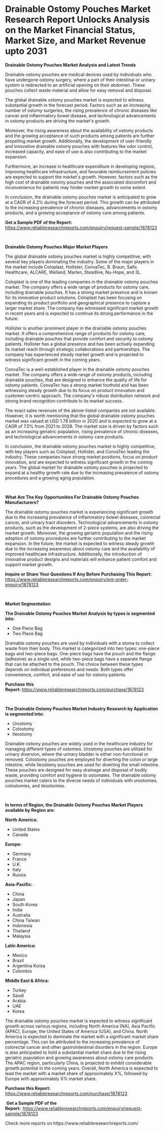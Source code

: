<p><h1>Drainable Ostomy Pouches Market Research Report Unlocks Analysis on the Market Financial Status, Market Size, and Market Revenue upto 2031</h1></p><p><strong>Drainable Ostomy Pouches Market Analysis and Latest Trends</strong></p>
<p><p>Drainable ostomy pouches are medical devices used by individuals who have undergone ostomy surgery, where a part of their intestinal or urinary system is redirected to an artificial opening on their abdomen. These pouches collect waste material and allow for easy removal and disposal. </p><p>The global drainable ostomy pouches market is expected to witness substantial growth in the forecast period. Factors such as an increasing number of ostomy surgeries, the rising prevalence of chronic diseases like cancer and inflammatory bowel disease, and technological advancements in ostomy products are driving the market's growth.</p><p>Moreover, the rising awareness about the availability of ostomy products and the growing acceptance of such products among patients are further propelling market growth. Additionally, the development of user-friendly and innovative drainable ostomy pouches with features like odor control, increased capacity, and ease of use is also contributing to the market expansion.</p><p>Furthermore, an increase in healthcare expenditure in developing regions, improving healthcare infrastructure, and favorable reimbursement policies are expected to support the market's growth. However, factors such as the high cost of drainable ostomy pouches and the associated discomfort and inconvenience for patients may hinder market growth to some extent.</p><p>In conclusion, the drainable ostomy pouches market is anticipated to grow at a CAGR of 4.2% during the forecast period. This growth can be attributed to the increasing prevalence of chronic diseases, advancements in ostomy products, and a growing acceptance of ostomy care among patients.</p></p>
<p><strong>Get a Sample PDF of the Report:&nbsp;</strong> <a href="https://www.reliableresearchreports.com/enquiry/request-sample/1878123">https://www.reliableresearchreports.com/enquiry/request-sample/1878123</a></p>
<p>&nbsp;</p>
<p><strong>Drainable Ostomy Pouches Major Market Players</strong></p>
<p><p>The global drainable ostomy pouches market is highly competitive, with several key players dominating the industry. Some of the major players in the market include Coloplast, Hollister, ConvaTec, B. Braun, Salts Healthcare, ALCARE, Welland, Marlen, Steadlive, Nu-Hope, and 3L.</p><p>Coloplast is one of the leading companies in the drainable ostomy pouches market. The company offers a wide range of products for ostomy care, including drainable pouches. It has a strong market presence and is known for its innovative product solutions. Coloplast has been focusing on expanding its product portfolio and geographical presence to capture a larger market share. The company has witnessed significant market growth in recent years and is expected to continue its strong performance in the future.</p><p>Hollister is another prominent player in the drainable ostomy pouches market. It offers a comprehensive range of products for ostomy care, including drainable pouches that provide comfort and security to ostomy patients. Hollister has a global presence and has been actively expanding its market reach through strategic collaborations and partnerships. The company has experienced steady market growth and is projected to witness significant growth in the coming years.</p><p>ConvaTec is a well-established player in the drainable ostomy pouches market. The company offers a wide range of ostomy products, including drainable pouches, that are designed to enhance the quality of life for ostomy patients. ConvaTec has a strong market foothold and has been witnessing steady growth due to its focus on product innovation and customer-centric approach. The company's robust distribution network and strong brand recognition contribute to its market success.</p><p>The exact sales revenues of the above-listed companies are not available. However, it is worth mentioning that the global drainable ostomy pouches market was valued at USD 1.78 billion in 2020 and is expected to grow at a CAGR of 7.5% from 2021 to 2028. The market size is driven by factors such as an increasing geriatric population, rising prevalence of chronic diseases, and technological advancements in ostomy care products.</p><p>In conclusion, the drainable ostomy pouches market is highly competitive, with key players such as Coloplast, Hollister, and ConvaTec leading the industry. These companies have strong market positions, focus on product innovation, and are expected to witness significant growth in the coming years. The global market for drainable ostomy pouches is projected to expand at a healthy growth rate due to the increasing prevalence of ostomy procedures and a growing aging population.</p></p>
<p>&nbsp;</p>
<p><strong>What Are The Key Opportunities For Drainable Ostomy Pouches Manufacturers?</strong></p>
<p><p>The drainable ostomy pouches market is experiencing significant growth due to the increasing prevalence of inflammatory bowel diseases, colorectal cancer, and urinary tract disorders. Technological advancements in ostomy products, such as the development of 2-piece systems, are also driving the market growth. Moreover, the growing geriatric population and the rising adoption of ostomy procedures are further contributing to the market expansion. In the future, the market is expected to witness steady growth due to the increasing awareness about ostomy care and the availability of improved healthcare infrastructure. Additionally, the introduction of innovative product designs and materials will enhance patient comfort and support market growth.</p></p>
<p><strong>Inquire or Share Your Questions If Any Before Purchasing This Report:</strong> <a href="https://www.reliableresearchreports.com/enquiry/pre-order-enquiry/1878123">https://www.reliableresearchreports.com/enquiry/pre-order-enquiry/1878123</a></p>
<p>&nbsp;</p>
<p><strong>Market Segmentation</strong></p>
<p><strong>The Drainable Ostomy Pouches Market Analysis by types is segmented into:</strong></p>
<p><ul><li>One Piece Bag</li><li>Two Piece Bag</li></ul></p>
<p><p>Drainable ostomy pouches are used by individuals with a stoma to collect waste from their body. This market is categorized into two types: one-piece bags and two-piece bags. One-piece bags have the pouch and the flange (adhesive) as a single unit, while two-piece bags have a separate flange that can be attached to the pouch. The choice between these types depends on individual preferences and needs. Both types offer convenience, comfort, and ease of use for ostomy patients.</p></p>
<p><strong>Purchase this Report:&nbsp;</strong><a href="https://www.reliableresearchreports.com/purchase/1878123">https://www.reliableresearchreports.com/purchase/1878123</a></p>
<p>&nbsp;</p>
<p><strong>The Drainable Ostomy Pouches Market Industry Research by Application is segmented into:</strong></p>
<p><ul><li>Urostomy</li><li>Colostomy</li><li>Ileostomy</li></ul></p>
<p><p>Drainable ostomy pouches are widely used in the healthcare industry for managing different types of ostomies. Urostomy pouches are utilized for urinary diversion, where the urinary bladder is either non-functional or removed. Colostomy pouches are employed for diverting the colon or large intestine, while Ileostomy pouches are used for diverting the small intestine. These pouches are designed for easy drainage and disposal of bodily waste, providing comfort and hygiene to ostomates. The drainable ostomy pouches market caters to the diverse needs of individuals with urostomies, colostomies, and ileostomies.</p></p>
<p>&nbsp;</p>
<p><strong>In terms of Region, the Drainable Ostomy Pouches Market Players available by Region are:</strong></p>
<p>
    <p> <strong> North America: </strong>
        <ul>
            <li>United States</li>
            <li>Canada</li>
        </ul>
        </p> 
    <p> <strong> Europe: </strong>
        <ul>
            <li>Germany</li>
            <li>France</li>
            <li>U.K.</li>
            <li>Italy</li>
            <li>Russia</li>
        </ul>
        </p> 
    <p> <strong> Asia-Pacific: </strong>
        <ul>
            <li>China</li>
            <li>Japan</li>
            <li>South Korea</li>
            <li>India</li>
            <li>Australia</li>
            <li>China Taiwan</li>
            <li>Indonesia</li>
            <li>Thailand</li>
            <li>Malaysia</li>
        </ul>
        </p> 
    <p> <strong> Latin America: </strong>
        <ul>
            <li>Mexico</li>
            <li>Brazil</li>
            <li>Argentina Korea</li>
            <li>Colombia</li>
        </ul>
        </p> 
    <p> <strong> Middle East & Africa: </strong>
        <ul>
            <li>Turkey</li>
            <li>Saudi</li>
            <li>Arabia</li>
            <li>UAE</li>
            <li>Korea</li>
        </ul>
    </p>
    </p>
<p><p>The drainable ostomy pouches market is expected to witness significant growth across various regions, including North America (NA), Asia Pacific (APAC), Europe, the United States of America (USA), and China. North America is expected to dominate the market with a significant market share percentage. This can be attributed to the increasing prevalence of colorectal cancer and other gastrointestinal disorders in the region. Europe is also anticipated to hold a substantial market share due to the rising geriatric population and growing awareness about ostomy care products. The APAC region, particularly China, is projected to exhibit considerable growth potential in the coming years. Overall, North America is expected to lead the market with a market share of approximately X%, followed by Europe with approximately X% market share.</p></p>
<p><strong>Purchase this Report: </strong><a href="https://www.reliableresearchreports.com/purchase/1878123">https://www.reliableresearchreports.com/purchase/1878123</a></p>
<p>&nbsp;<strong>Get a Sample PDF of the Report:&nbsp;&nbsp;</strong><a href="https://www.reliableresearchreports.com/enquiry/request-sample/1878123">https://www.reliableresearchreports.com/enquiry/request-sample/1878123</a></p>
<p><strong></strong></p>
<p>Check more reports on https://www.reliableresearchreports.com/</p>